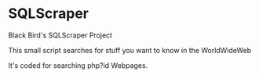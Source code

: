 # SQLScraper
Black Bird's SQLScraper Project

This small script searches for stuff you want to know in the WorldWideWeb

It's coded for searching php?id Webpages.

